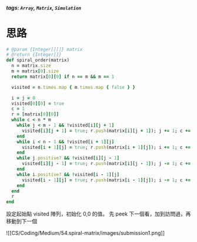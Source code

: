 ##### tags: `Array`, `Matrix`, `Simulation`

# 思路


```ruby
# @param {Integer[][]} matrix
# @return {Integer[]}
def spiral_order(matrix)
  n = matrix.size
  m = matrix[0].size
  return matrix[0][0] if n == m && m == 1

  visited = n.times.map { m.times.map { false } }

  i = j = 0
  visited[0][0] = true
  c = 1
  r = [matrix[0][0]]
  while c < n * m
    while j < m - 1 && !visited[i][j + 1]
      visited[i][j + 1] = true; r.push(matrix[i][j + 1]); j += 1; c += 1;
    end
    while i < n - 1 && !visited[i + 1][j]
      visited[i + 1][j] = true; r.push(matrix[i + 1][j]); i += 1; c += 1;
    end
    while j.positive? && !visited[i][j - 1]
      visited[i][j - 1] = true; r.push(matrix[i][j - 1]); j -= 1; c += 1;
    end
    while i.positive? && !visited[i - 1][j]
      visited[i - 1][j] = true; r.push(matrix[i - 1][j]); i -= 1; c += 1;
    end
  end
  r
end
```
設定起始點 visited 陣列，初始化 0,0 的值。
先 peek 下一個看，加到訪問過，再移動到下一個

![[CS/Coding/Medium/54.spiral-matrix/images/submission1.png]]
